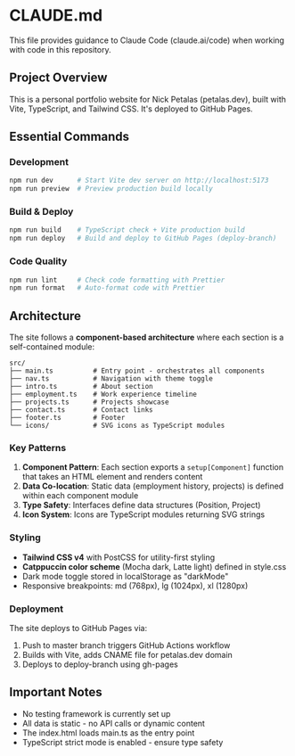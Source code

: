 # CLAUDE.md

This file provides guidance to Claude Code (claude.ai/code) when working with code in this repository.

## Project Overview
This is a personal portfolio website for Nick Petalas (petalas.dev), built with Vite, TypeScript, and Tailwind CSS. It's deployed to GitHub Pages.

## Essential Commands

### Development
```bash
npm run dev      # Start Vite dev server on http://localhost:5173
npm run preview  # Preview production build locally
```

### Build & Deploy
```bash
npm run build    # TypeScript check + Vite production build
npm run deploy   # Build and deploy to GitHub Pages (deploy-branch)
```

### Code Quality
```bash
npm run lint     # Check code formatting with Prettier
npm run format   # Auto-format code with Prettier
```

## Architecture

The site follows a **component-based architecture** where each section is a self-contained module:

```
src/
├── main.ts          # Entry point - orchestrates all components
├── nav.ts           # Navigation with theme toggle
├── intro.ts         # About section
├── employment.ts    # Work experience timeline
├── projects.ts      # Projects showcase
├── contact.ts       # Contact links
├── footer.ts        # Footer
└── icons/           # SVG icons as TypeScript modules
```

### Key Patterns
1. **Component Pattern**: Each section exports a `setup[Component]` function that takes an HTML element and renders content
2. **Data Co-location**: Static data (employment history, projects) is defined within each component module
3. **Type Safety**: Interfaces define data structures (Position, Project)
4. **Icon System**: Icons are TypeScript modules returning SVG strings

### Styling
- **Tailwind CSS v4** with PostCSS for utility-first styling
- **Catppuccin color scheme** (Mocha dark, Latte light) defined in style.css
- Dark mode toggle stored in localStorage as "darkMode"
- Responsive breakpoints: md (768px), lg (1024px), xl (1280px)

### Deployment
The site deploys to GitHub Pages via:
1. Push to master branch triggers GitHub Actions workflow
2. Builds with Vite, adds CNAME file for petalas.dev domain
3. Deploys to deploy-branch using gh-pages

## Important Notes
- No testing framework is currently set up
- All data is static - no API calls or dynamic content
- The index.html loads main.ts as the entry point
- TypeScript strict mode is enabled - ensure type safety